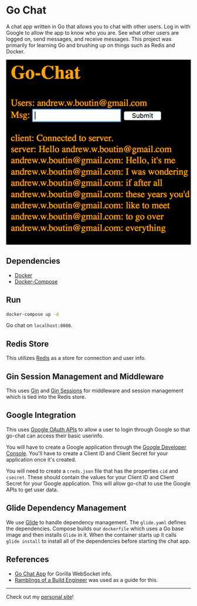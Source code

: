 # Go Chat

A chat app written in Go that allows you to chat with other users. Log in with Google to allow the app to know who you are. See what other users are logged on, send messages, and receive messages. This project was primarily for learning Go and brushing up on things such as Redis and Docker.

![Go Chat In Action](docs/gochat.png)

## Dependencies

- [Docker](https://www.docker.com/)
- [Docker-Compose](https://docs.docker.com/compose/)

## Run

```bash
docker-compose up -d
```

Go chat on `localhost:8080`.

## Redis Store

This utilizes [Redis](https://redis.io/) as a store for connection and user info.

## Gin Session Management and Middleware

This uses [Gin](https://github.com/gin-gonic/gin) and [Gin Sessions](https://github.com/gin-contrib/sessions) for middleware and session management
which is tied into the Redis store.

## Google Integration

This uses [Google OAuth APIs](https://developers.google.com/identity/protocols/OAuth2) to allow a user to login through Google
so that go-chat can access their basic userinfo.

You will have to create a Google application through the [Google Developer Console](https://console.developers.google.com). You'll have to create a Client ID and Client Secret for your application once it's created.

You will need to create a `creds.json` file that has the properties `cid` and `csecret`. These should contain the values for your Client ID and Client Secret for your Google application. This will allow go-chat to use the Google APIs to get user data.

## Glide Dependency Management

We use [Glide](https://github.com/Masterminds/glide) to handle dependency management. The `glide.yaml` defines the dependencies. Compose builds our `dockerfile` which uses a Go base image and then installs `Glide` in it. When the container starts up it calls `glide install` to install all of the dependencies before starting the chat app.

## References

- [Go Chat App](https://scotch.io/bar-talk/build-a-realtime-chat-server-with-go-and-websockets) for Gorilla WebSocket info.
- [Ramblings of a Build Engineer](https://skarlso.github.io/2016/06/12/google-signin-with-go/) was used as a guide for this.

---

Check out my [personal site](https://andrewboutin.com)!
